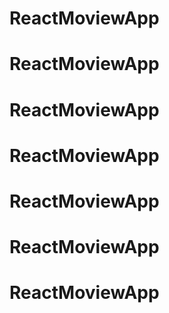 # ReactMoviewApp
# ReactMoviewApp
# ReactMoviewApp
# ReactMoviewApp
# ReactMoviewApp
# ReactMoviewApp
# ReactMoviewApp
